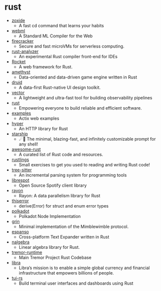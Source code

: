 # rust
- [zoxide](https://github.com/ajeetdsouza/zoxide)
  - A fast cd command that learns your habits
- [webml](https://github.com/KeenS/webml)
  - A Standard ML Compiler for the Web
- [firecracker](https://github.com/firecracker-microvm/firecracker)
  - Secure and fast microVMs for serverless computing.
- [rust-analyzer](https://github.com/rust-analyzer/rust-analyzer)
  - An experimental Rust compiler front-end for IDEs
- [Rocket](https://github.com/SergioBenitez/Rocket)
  - A web framework for Rust.
- [amethyst](https://github.com/amethyst/amethyst)
  - Data-oriented and data-driven game engine written in Rust
- [druid](https://github.com/xi-editor/druid)
  - A data-first Rust-native UI design toolkit.
- [vector](https://github.com/timberio/vector)
  - A lightweight and ultra-fast tool for building observability pipelines
- [rust](https://github.com/rust-lang/rust)
  - Empowering everyone to build reliable and efficient software.
- [examples](https://github.com/actix/examples)
  - Actix web examples
- [hyper](https://github.com/hyperium/hyper)
  - An HTTP library for Rust
- [starship](https://github.com/starship/starship)
  - ☄🌌️ The minimal, blazing-fast, and infinitely customizable prompt for any shell!
- [awesome-rust](https://github.com/rust-unofficial/awesome-rust)
  - A curated list of Rust code and resources.
- [rustlings](https://github.com/rust-lang/rustlings)
  - Small exercises to get you used to reading and writing Rust code!
- [tree-sitter](https://github.com/tree-sitter/tree-sitter)
  - An incremental parsing system for programming tools
- [librespot](https://github.com/librespot-org/librespot)
  - Open Source Spotify client library
- [rayon](https://github.com/rayon-rs/rayon)
  - Rayon: A data parallelism library for Rust
- [thiserror](https://github.com/dtolnay/thiserror)
  - derive(Error) for struct and enum error types
- [polkadot](https://github.com/paritytech/polkadot)
  - Polkadot Node Implementation
- [grin](https://github.com/mimblewimble/grin)
  - Minimal implementation of the Mimblewimble protocol.
- [espanso](https://github.com/federico-terzi/espanso)
  - Cross-platform Text Expander written in Rust
- [nalgebra](https://github.com/rustsim/nalgebra)
  - Linear algebra library for Rust.
- [tremor-runtime](https://github.com/wayfair-tremor/tremor-runtime)
  - Main Tremor Project Rust Codebase
- [libra](https://github.com/libra/libra)
  - Libra’s mission is to enable a simple global currency and financial infrastructure that empowers billions of people.
- [tui-rs](https://github.com/fdehau/tui-rs)
  - Build terminal user interfaces and dashboards using Rust
